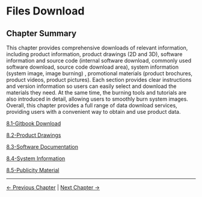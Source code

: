 # Files Download

## Chapter Summary

This chapter provides comprehensive downloads of relevant information, including product information, product drawings (2D and 3D), software information and source code (internal software download, commonly used software download, source code download area), system information (system image, image burning) , promotional materials (product brochures, product videos, product pictures). Each section provides clear instructions and version information so users can easily select and download the materials they need. At the same time, the burning tools and tutorials are also introduced in detail, allowing users to smoothly burn system images. Overall, this chapter provides a full range of data download services, providing users with a convenient way to obtain and use product data.

[8.1-Gitbook Download]()

[8.2-Product Drawings](../8-FilesDownload/8.2-ProductDrawings/myagvPI/8.2-productBrochure.md.md)

[8.3-Software Documentation](../8-FilesDownload/8.3-SoftwareDocumentation/myagPI/8.3-softwareSource.md)

[8.4-System Information](../8-FilesDownload/8.4-SystemInformation/README.md)

[8.5-Publicity Material](../8-FilesDownload/8.5-PublicityMaterial/README.md)

---
[← Previous Chapter](../7-ExamplesRobotsUsing/README.md) | [Next Chapter →](../9-AboutUs/README.md)
